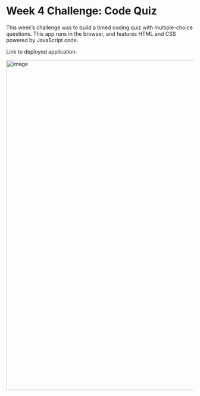 # Week 4 Challenge: Code Quiz
This week’s challenge was to build a timed coding quiz with multiple-choice questions. This app runs in the browser, and features HTML and CSS powered by JavaScript code.

Link to deployed application: 

<img width="887" alt="image" src="https://user-images.githubusercontent.com/93402175/156958595-4fef6dc1-8c53-4633-9f32-3d020c56d469.png">
